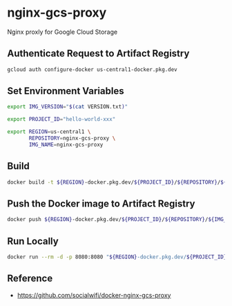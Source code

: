 # nginx-gcs-proxy
Nginx proxly for Google Cloud Storage

## Authenticate Request to Artifact Registry
```zsh
gcloud auth configure-docker us-central1-docker.pkg.dev
```

## Set Environment Variables
```zsh
export IMG_VERSION="$(cat VERSION.txt)"
```
```zsh
export PROJECT_ID="hello-world-xxx"
```
```zsh
export REGION=us-central1 \
       REPOSITORY=nginx-gcs-proxy \
       IMG_NAME=nginx-gcs-proxy
```

## Build
```zsh
docker build -t ${REGION}-docker.pkg.dev/${PROJECT_ID}/${REPOSITORY}/${IMG_NAME}:${IMG_VERSION} .
```

## Push the Docker image to Artifact Registry
```zsh
docker push ${REGION}-docker.pkg.dev/${PROJECT_ID}/${REPOSITORY}/${IMG_NAME}:${IMG_VERSION}
```

## Run Locally
```zsh
docker run --rm -d -p 8080:8080 "${REGION}-docker.pkg.dev/${PROJECT_ID}/${REPOSITORY}/${IMG_NAME}:${IMG_VERSION}"
```

## Reference
- https://github.com/socialwifi/docker-nginx-gcs-proxy

